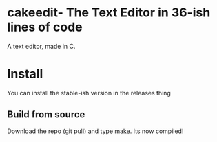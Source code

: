 # cakeedit- The Text Editor in 36-ish lines of code
A text editor, made in C.
# Install
You can install the stable-ish version in the releases thing
## Build from source
Download the repo (git pull) and type make. Its now compiled!
